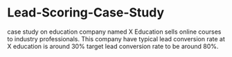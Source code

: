 # Lead-Scoring-Case-Study
case study on education company named X Education sells online courses to industry professionals. This company have typical lead conversion rate at X education is around 30% target lead conversion rate to be around 80%.
